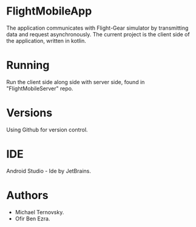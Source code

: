 # FlightMobileApp
The application communicates with Flight-Gear simulator by transmitting data and request asynchronously.
The current project is the client side of the application, written in kotlin.

# Running
Run the client side along side with server side, found in "FlightMobileServer" repo.

# Versions
Using Github for version control.

# IDE
Android Studio - Ide by JetBrains.

# Authors
- Michael Ternovsky.
- Ofir Ben Ezra.
